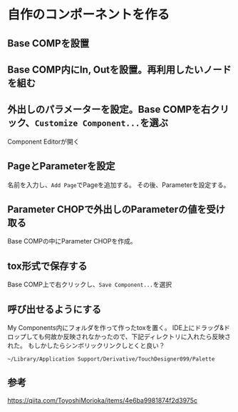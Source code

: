 # 自作のコンポーネントを作る

## Base COMPを設置

## Base COMP内にIn, Outを設置。再利用したいノードを組む

## 外出しのパラメーターを設定。Base COMPを右クリック、`Customize Component...`を選ぶ

Component Editorが開く

## PageとParameterを設定

名前を入力し、`Add Page`でPageを追加する。
その後、Parameterを設定する。

## Parameter CHOPで外出しのParameterの値を受け取る

Base COMPの中にParameter CHOPを作成。

## tox形式で保存する

Base COMP上で右クリックし、`Save Component...`を選択

## 呼び出せるようにする

My Components内にフォルダを作って作ったtoxを置く。
IDE上にドラッグ&ドロップしても何故か反映されなかったので、下記ディレクトリに入れたら反映された。
もしかしたらシンボリックリンクしとくと良い？

`~/Library/Application Support/Derivative/TouchDesigner099/Palette`

## 参考

<https://qiita.com/ToyoshiMorioka/items/4e6ba9981874f2d3975c>
